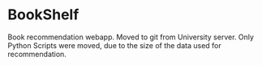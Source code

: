 # BookShelf
Book recommendation webapp. Moved to git from University server.
Only Python Scripts were moved, due to the size of the data used for recommendation.
